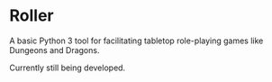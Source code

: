 # Roller

A basic Python 3 tool for facilitating tabletop role-playing games like
Dungeons and Dragons.

Currently still being developed.

